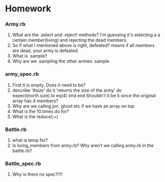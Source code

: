 # Homework

### Army.rb
1. What are the .select and .reject! methods? I'm guessing it's selecting a a certain member(living) and rejecting the dead members.
2. So if what I mentioned above is right, defeated? means if all members are dead, your army is defeated.
3.  What is .sample?
4.  Why are we .sampling the other armies .sample


### army_spec.rb
1. First it is empty. Does it need to be?
2. describe '#size' do
    it 'returns the size of the army' do
      expect(north.size).to eq(4)
    end
  end
  Shouldn't it be 5 since the original array has 4 members?
  3. Why are we calling jon, ghost etc if we have an array on top
  4.  What is the 10.times do for?
  5. What is the reduce(:+)

### Battle.rb
1. what is temp for?
2. Is living_members from army.rb? Why aren't we calling army.rb in the battle.rb?


### Battle_spec.rb
1. Why is there no spec?!?!
